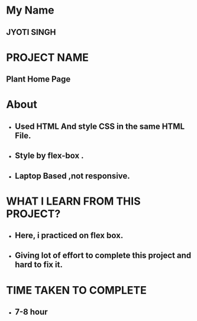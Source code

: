 # My Name

## JYOTI SINGH

# PROJECT NAME

## Plant Home Page

# About

- ## Used HTML And style CSS in the same HTML File.
- ## Style by flex-box .
- ## Laptop Based ,not responsive.

# WHAT I LEARN FROM THIS PROJECT?

- ## Here, i practiced on flex box.
- ## Giving lot of effort to complete this project and hard to fix it.

# TIME TAKEN TO COMPLETE

- ## 7-8 hour
